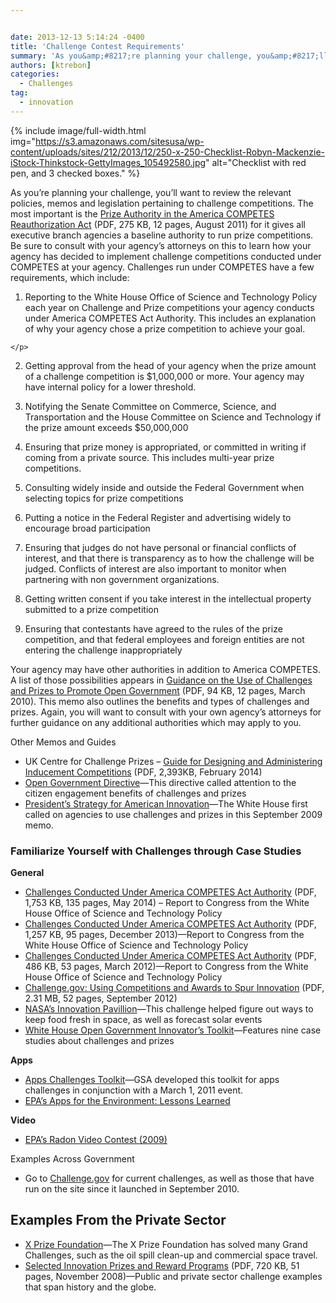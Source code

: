 ```yaml
---


date: 2013-12-13 5:14:24 -0400
title: 'Challenge Contest Requirements'
summary: 'As you&amp;#8217;re planning your challenge, you&amp;#8217;ll want to review the relevant policies, memos and legislation pertaining to challenge competitions. The most important is the Prize Authority in the America COMPETES Reauthorization Act (PDF, 275 KB, 12 pages, August 2011) for it gives all executive branch agencies a baseline authority to run prize competitions. &nbsp;Be sure'
authors: [ktrebon]
categories:
  - Challenges
tag:
  - innovation
---
```



{% include image/full-width.html img="https://s3.amazonaws.com/sitesusa/wp-content/uploads/sites/212/2013/12/250-x-250-Checklist-Robyn-Mackenzie-iStock-Thinkstock-GettyImages_105492580.jpg" alt="Checklist with red pen, and 3 checked boxes." %} 

<p dir="ltr">
  As you&#8217;re planning your challenge, you&#8217;ll want to review the relevant policies, memos and legislation pertaining to challenge competitions. The most important is the <a href="https://cio.gov/wp-content/uploads/downloads/2012/09/Prize_Authority_in_the_America_COMPETES_Reauthorization_Act.pdf">Prize Authority in the America COMPETES Reauthorization Act</a> (PDF, 275 KB, 12 pages, August 2011) for it gives all executive branch agencies a baseline authority to run prize competitions.  Be sure to consult with your agency’s attorneys on this to learn how your agency has decided to implement challenge competitions conducted under COMPETES at your agency. Challenges run under COMPETES have a few requirements, which include:
</p>

  1. <p dir="ltr">
      Reporting to the White House Office of Science and Technology Policy each year on Challenge and Prize competitions your agency conducts under America COMPETES Act Authority. This includes an explanation of why your agency chose a prize competition to achieve your goal.
    </p>

<ol start="2">
  <li>
    <p dir="ltr">
      Getting approval from the head of your agency when the prize amount of a challenge competition is $1,000,000 or more. Your agency may have internal policy for a lower threshold.
    </p>
  </li>
</ol>

<ol start="3">
  <li>
    <p dir="ltr">
      Notifying the Senate Committee on Commerce, Science, and Transportation and the House Committee on Science and Technology if the prize amount exceeds $50,000,000
    </p>
  </li>
</ol>

<ol start="4">
  <li>
    <p dir="ltr">
      Ensuring that prize money is appropriated, or committed in writing if coming from a private source. This includes multi-year prize competitions.
    </p>
  </li>
</ol>

<ol start="5">
  <li>
    <p dir="ltr">
      Consulting widely inside and outside the Federal Government when selecting topics for prize competitions
    </p>
  </li>
</ol>

<ol start="6">
  <li>
    <p dir="ltr">
      Putting a notice in the Federal Register and advertising widely to encourage broad participation
    </p>
  </li>
</ol>

<ol start="7">
  <li>
    <p dir="ltr">
      Ensuring that judges do not have personal or financial conflicts of interest, and that there is transparency as to how the challenge will be judged. Conflicts of interest are also important to monitor when partnering with non government organizations.
    </p>
  </li>
</ol>

<ol start="8">
  <li>
    <p dir="ltr">
      Getting written consent if you take interest in the intellectual property submitted to a prize competition
    </p>
  </li>
</ol>

<ol start="9">
  <li>
    <p dir="ltr">
      Ensuring that contestants have agreed to the rules of the prize competition, and that federal employees and foreign entities are not entering the challenge inappropriately
    </p>
  </li>
</ol>

Your agency may have other authorities in addition to America COMPETES. A list of those possibilities appears in  [Guidance on the Use of Challenges and Prizes to Promote Open Government](http://www.whitehouse.gov/sites/default/files/omb/assets/memoranda_2010/m10-11.pdf) (PDF, 94 KB, 12 pages, March 2010). This memo also outlines the benefits and types of challenges and prizes. Again, you will want to consult with your own agency’s attorneys for further guidance on any additional authorities which may apply to you.

Other Memos and Guides

  * UK Centre for Challenge Prizes &#8211; [Guide for Designing and Administering Inducement Competitions](http://www.nesta.org.uk/publications/challenge-prizes-practice-guide "UK Centre for Challenge Prizes Design and Administration Guide") (PDF, 2,393KB, February 2014)
  * [Open Government Directive](http://www.whitehouse.gov/open/documents/open-government-directive)—This directive called attention to the citizen engagement benefits of challenges and prizes
  * [President’s Strategy for American Innovation](http://www.whitehouse.gov/innovation/strategy)—The White House first called on agencies to use challenges and prizes in this September 2009 memo.

### Familiarize Yourself with Challenges through Case Studies

**General**

  * [Challenges Conducted Under America COMPETES Act Authority](http://www.whitehouse.gov/sites/default/files/microsites/ostp/competes_prizesreport_fy13_final.pdf "COMPETES Report Calendar Year 2013") (PDF, 1,753 KB, 135 pages, May 2014) &#8211; Report to Congress from the White House Office of Science and Technology Policy
  * [Challenges Conducted Under America COMPETES Act Authority](http://www.whitehouse.gov/sites/default/files/microsites/ostp/competes_prizesreport_dec-2013.pdf) (PDF, 1,257 KB, 95 pages, December 2013)—Report to Congress from the White House Office of Science and Technology Policy
  * [Challenges Conducted Under America COMPETES Act Authority](http://www.whitehouse.gov/sites/default/files/microsites/ostp/competes_report_on_prizes_final.pdf) (PDF, 486 KB, 53 pages, March 2012)—Report to Congress from the White House Office of Science and Technology Policy
  * [Challenge.gov: Using Competitions and Awards to Spur Innovation](http://www.businessofgovernment.org/report/challengegov-using-competitions-and-awards-spur-innovation) (PDF, 2.31 MB, 52 pages, September 2012)
  * <span style="color: #0074bd"><a href="https://www.innocentive.com/ar/challenge/browse?pavilionName=NASA&pavilionId=1918&source=pavilion">NASA&#8217;s Innovation Pavillion</a></span>—This challenge helped figure out ways to keep food fresh in space, as well as forecast solar events
  * [White House Open Government Innovator&#8217;s Toolkit](http://www.whitehouse.gov/open/toolkit)—Features nine case studies about challenges and prizes

<div>
  <strong>Apps</strong>
</div>

  * [Apps Challenges Toolkit](https://www.WHATEVER/2013/05/08/planning-an-apps-challenge/)—GSA developed this toolkit for apps challenges in conjunction with a March 1, 2011 event.
  * [EPA&#8217;s Apps for the Environment: Lessons Learned](http://www.epa.gov/greenapps/lessons.html)

**Video**

  * [EPA&#8217;s Radon Video Contest (2009)](http://www.slideshare.net/forumone/putting-your-audience-to-work-epas-radon-video-contest-presentation)

Examples Across Government

  * Go to [Challenge.gov](http://challenge.gov) for current challenges, as well as those that have run on the site since it launched in September 2010.

## Examples From the Private Sector

  * [X Prize Foundation](http://www.xprize.org/)—The X Prize Foundation has solved many Grand Challenges, such as the oil spill clean-up and commercial space travel.
  * [Selected Innovation Prizes and Reward Programs](http://keionline.org/misc-docs/research_notes/kei_rn_2008_1.pdf) (PDF, 720 KB, 51 pages, November 2008)—Public and private sector challenge examples that span history and the globe.

###